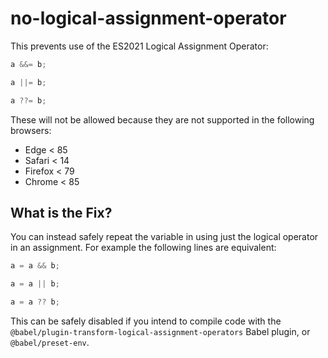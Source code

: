 # no-logical-assignment-operator

This prevents use of the ES2021 Logical Assignment Operator:

```js
a &&= b;

a ||= b;

a ??= b;
```

These will not be allowed because they are not supported in the following browsers:

 - Edge < 85
 - Safari < 14
 - Firefox < 79
 - Chrome < 85

## What is the Fix?

You can instead safely repeat the variable in using just the logical operator in an assignment. For example the following lines are
equivalent:

```js
a = a && b;

a = a || b;

a = a ?? b;
```

This can be safely disabled if you intend to compile code with the `@babel/plugin-transform-logical-assignment-operators` Babel plugin, or `@babel/preset-env`.
